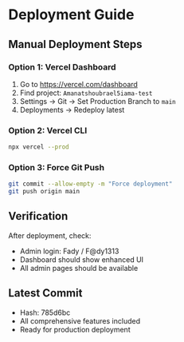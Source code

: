# Deployment Guide

## Manual Deployment Steps

### Option 1: Vercel Dashboard
1. Go to https://vercel.com/dashboard
2. Find project: `Amanatshoubrael5iama-test`
3. Settings → Git → Set Production Branch to `main`
4. Deployments → Redeploy latest

### Option 2: Vercel CLI
```bash
npx vercel --prod
```

### Option 3: Force Git Push
```bash
git commit --allow-empty -m "Force deployment"
git push origin main
```

## Verification
After deployment, check:
- Admin login: Fady / F@dy1313
- Dashboard should show enhanced UI
- All admin pages should be available

## Latest Commit
- Hash: 785d6bc
- All comprehensive features included
- Ready for production deployment